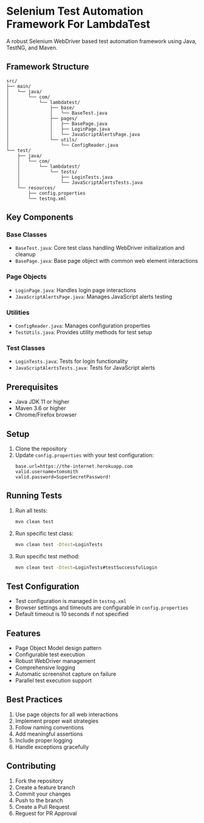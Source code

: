 # Selenium Test Automation Framework For LambdaTest

A robust Selenium WebDriver based test automation framework using Java, TestNG, and Maven.

## Framework Structure

```
src/
├── main/
│   └── java/
│       └── com/
│           └── lambdatest/
│               ├── base/
│               │   └── BaseTest.java
│               ├── pages/
│               │   ├── BasePage.java
│               │   ├── LoginPage.java
│               │   └── JavaScriptAlertsPage.java
│               └── utils/
│                   └── ConfigReader.java
└── test/
    ├── java/
    │   └── com/
    │       └── lambdatest/
    │           └── tests/
    │               ├── LoginTests.java
    │               └── JavaScriptAlertsTests.java
    └── resources/
        ├── config.properties
        └── testng.xml
```

## Key Components

### Base Classes
- `BaseTest.java`: Core test class handling WebDriver initialization and cleanup
- `BasePage.java`: Base page object with common web element interactions

### Page Objects
- `LoginPage.java`: Handles login page interactions
- `JavaScriptAlertsPage.java`: Manages JavaScript alerts testing

### Utilities
- `ConfigReader.java`: Manages configuration properties
- `TestUtils.java`: Provides utility methods for test setup

### Test Classes
- `LoginTests.java`: Tests for login functionality
- `JavaScriptAlertsTests.java`: Tests for JavaScript alerts

## Prerequisites

- Java JDK 11 or higher
- Maven 3.6 or higher
- Chrome/Firefox browser

## Setup

1. Clone the repository
2. Update `config.properties` with your test configuration:
   ```properties
   base.url=https://the-internet.herokuapp.com
   valid.username=tomsmith
   valid.password=SuperSecretPassword!
   ```

## Running Tests

1. Run all tests:
   ```bash
   mvn clean test
   ```

2. Run specific test class:
   ```bash
   mvn clean test -Dtest=LoginTests
   ```

3. Run specific test method:
   ```bash
   mvn clean test -Dtest=LoginTests#testSuccessfulLogin
   ```

## Test Configuration

- Test configuration is managed in `testng.xml`
- Browser settings and timeouts are configurable in `config.properties`
- Default timeout is 10 seconds if not specified

## Features

- Page Object Model design pattern
- Configurable test execution
- Robust WebDriver management
- Comprehensive logging
- Automatic screenshot capture on failure
- Parallel test execution support

## Best Practices

1. Use page objects for all web interactions
2. Implement proper wait strategies
3. Follow naming conventions
4. Add meaningful assertions
5. Include proper logging
6. Handle exceptions gracefully

## Contributing

1. Fork the repository
2. Create a feature branch
3. Commit your changes
4. Push to the branch
5. Create a Pull Request
6. Reguest for PR Approval
